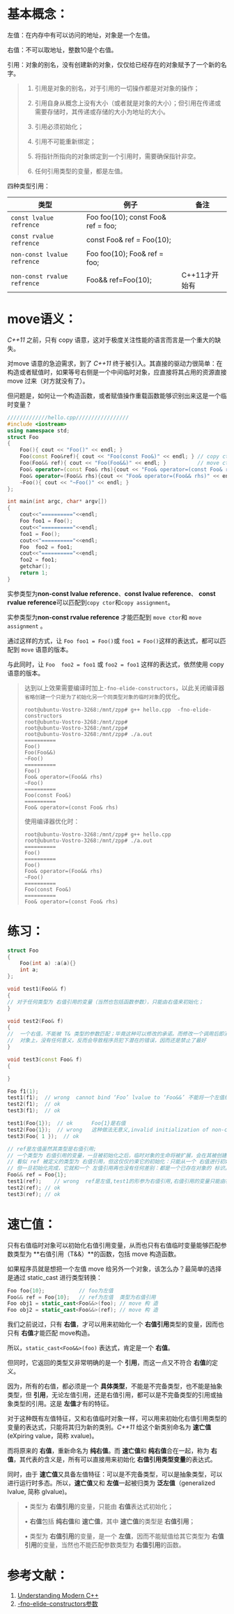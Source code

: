 # 基本概念：

左值：在内存中有可以访问的地址，对象是一个左值。

右值：不可以取地址，整数10是个右值。

引用：对象的别名，没有创建新的对象，仅仅给已经存在的对象赋予了一个新的名字。

> 1. 引用是对象的别名，对于引用的一切操作都是对对象的操作；
>
> 2. 引用自身从概念上没有大小（或者就是对象的大小）；但引用在传递或需要存储时，其传递或存储的大小为地址的大小。
>
> 3. 引用必须初始化；
>
> 4. 引用不可能重新绑定；
>
> 5. 将指针所指向的对象绑定到一个引用时，需要确保指针非空。
>
> 6. 任何引用类型的变量，都是左值。

四种类型引用：

| 类型                        | 例子                                | 备注          |
| --------------------------- | ----------------------------------- | ------------- |
| `const lvalue refrence`     | Foo foo(10);  const Foo& ref = foo; |               |
| `const rvalue refrence`     | const Foo& ref = Foo(10);           |               |
| `non-const lvalue refrence` | Foo foo(10);  Foo& ref = foo;       |               |
| `non-const rvalue refrence` | Foo&& ref=Foo(10);                  | C++11才开始有 |



# move语义：

*C++11* 之前，只有 copy 语意，这对于极度关注性能的语言而言是一个重大的缺失。

对move 语意的急迫需求，到了 *C++11* 终于被引入。其直接的驱动力很简单：在构造或者赋值时，如果等号右侧是一个中间临时对象，应直接将其占用的资源直接 move 过来（对方就没有了）。

但问题是，如何让一个构造函数，或者赋值操作重载函数能够识别出来这是一个临时变量？

```cpp
/////////////hello.cpp/////////////////
#include <iostream>
using namespace std;
struct Foo
{
	Foo(){ cout << "Foo()" << endl; }
	Foo(const Foo&ref){ cout << "Foo(const Foo&)" << endl; } // copy ctor
	Foo(Foo&& ref){ cout << "Foo(Foo&&)" << endl; }          // move ctor
	Foo& operator=(const Foo& rhs){cout << "Foo& operator=(const Foo& rhs)" << endl; } // copy assignment
	Foo& operator=(Foo&& rhs){cout << "Foo& operator=(Foo&& rhs)" << endl; }           // move assignment 
	~Foo(){ cout << "~Foo()" << endl; }
};

int main(int argc, char* argv[])
{
	cout<<"=========="<<endl;
	Foo foo1 = Foo();
	cout<<"=========="<<endl;
	foo1 = Foo();
	cout<<"=========="<<endl;
	Foo  foo2 = foo1;
	cout<<"=========="<<endl;
	foo2 = foo1;
    getchar();
	return 1;
}
```

实参类型为**non-const lvalue reference**、**const lvalue reference**、 **const rvalue reference**可以匹配到`copy ctor`和`copy assignment`。

实参类型为**non-const rvalue reference** 才能匹配到 `move ctor`和 `move assignment` 。



通过这样的方式，让 `Foo foo1 = Foo()`或 `foo1 = Foo()`这样的表达式，都可以匹配到 `move` 语意的版本。

与此同时，让 `Foo  foo2 = foo1` 或 `foo2 = foo1` 这样的表达式，依然使用 copy 语意的版本。



> 达到以上效果需要编译时加上`-fno-elide-constructors`，以此关闭编译器`省略创建一个只是为了初始化另一个同类型对象的临时对象`的优化。
>
> ```
> root@ubuntu-Vostro-3268:/mnt/zpp# g++ hello.cpp  -fno-elide-constructors
> root@ubuntu-Vostro-3268:/mnt/zpp# 
> root@ubuntu-Vostro-3268:/mnt/zpp# 
> root@ubuntu-Vostro-3268:/mnt/zpp# ./a.out 
> ==========
> Foo()
> Foo(Foo&&)
> ~Foo()
> ==========
> Foo()
> Foo& operator=(Foo&& rhs)
> ~Foo()
> ==========
> Foo(const Foo&)
> ==========
> Foo& operator=(const Foo& rhs)
> ```
>
> 使用编译器优化时：
>
> ```
> root@ubuntu-Vostro-3268:/mnt/zpp# g++ hello.cpp  
> root@ubuntu-Vostro-3268:/mnt/zpp# ./a.out 
> ==========
> Foo()
> ==========
> Foo()
> Foo& operator=(Foo&& rhs)
> ~Foo()
> ==========
> Foo(const Foo&)
> ==========
> Foo& operator=(const Foo& rhs)
> ```



# 练习：

```cpp
struct Foo
{
	Foo(int a) :a(a){}
	int a;
};

void test1(Foo&& f)
{
// 对于任何类型为 右值引用的变量（当然也包括函数参数），只能由右值来初始化；
}

void test2(Foo& f)
{
//  一个右值，不能被 T& 类型的参数匹配；毕竟这种可以修改的承诺。而修改一个调用后即消失的临时
//  对象上，没有任何意义，反而会导致程序员犯下潜在的错误，因而还是禁止了最好
}

void test3(const Foo& f)
{

}	

Foo f1(1);
test1(f1);  // wrong  cannot bind ‘Foo’ lvalue to ‘Foo&&’ 不能将一个左值绑定到右值引用
test2(f1);  // ok
test3(f1);  // ok

test1(Foo{1});  // ok      Foo{1}是右值
test2(Foo{1});  // wrong   这种做法无意义,invalid initialization of non-const reference of type ‘Foo&’ from an rvalue of type ‘Foo’
test3(Foo{ 1 });  // ok

// ref是左值虽然其类型是右值引用; 
// 一个类型为 右值引用的变量，一旦被初始化之后，临时对象的生命将被扩展，会在其被创建的 scope 内始终有效。
// 看似 ref 被定义的类型为 右值引用，但这仅仅约束它的初始化：只能从一个 右值进行初始化。
// 但一旦初始化完成，它就和一个 左值引用再也没有任何差别：都是一个已存在对象的 标识。
Foo&& ref = Foo{1}; 
test1(ref);    // wrong  ref是左值,test1的形参为右值引用,右值引用的变量只能由右值来初始化 cannot bind ‘Foo’ lvalue to ‘Foo&&’
test2(ref); // ok  
test3(ref); // ok
```



# 速亡值：

只有右值临时对象可以初始化右值引用变量，从而也只有右值临时变量能够匹配参数类型为 **右值引用（T&&）**的函数，包括 move 构造函数。

如果程序员就是想把一个左值 move 给另外一个对象，该怎么办？最简单的选择是通过 static_cast 进行类型转换：

```cpp
Foo foo{10};           // foo为左值
Foo&& ref = Foo{10};   // ref为左值  类型为右值引用
Foo obj1 = static_cast<Foo&&>(foo); // move 构 造
Foo obj2 = static_cast<Foo&&>(ref); // move 构 造
```

我们之前说过，只有 **右值**，才可以用来初始化一个 **右值引用**类型的变量，因而也只有 **右值**才能匹配 move构造。

所以，`static_cast<Foo&&>(foo)` 表达式，肯定是一个 **右值**。



但同时，它返回的类型又非常明确的是一个 **引用**，而这一点又不符合 **右值**的定义。

因为，所有的右值，都必须是一个 **具体类型**，不能是不完备类型，也不能是抽象类型，但 **引用**，无论左值引用，还是右值引用，都可以是不完备类型的引用或抽象类型的引用。这是 **左值**才有的特征。

对于这种既有左值特征，又和右值临时对象一样，可以用来初始化右值引用类型的变量的表达式，只能将其归为新的类别。*C++11* 给这个新类别命名为 **速亡值** (eXpiring value，简称 xvalue)。

而将原来的 **右值**，重新命名为 **纯右值**。而 **速亡值**和 **纯右值**合在一起，称为 **右值**，其代表的含义是，所有可以直接用来初始化 **右值引用类型变量**的表达式。

同时，由于 **速亡值**又具备左值特征：可以是不完备类型，可以是抽象类型，可以进行运行时多态。所以，**速亡值**又和 **左值**一起被归类为 **泛左值**（generalized lvalue, 简称 glvalue)。



> • 类型为 **右值引用**的变量，只能由 **右值**表达式初始化；
>
> • **右值**包括 **纯右值**和 **速亡值**，其中 **速亡值**的类型是 **右值引用**；
>
> • 类型为 **右值引用**的变量，是一个 **左值**，因而不能赋值给其它类型为 **右值引用**的变量，当然也不能匹配参数类型为 **右值引用**的函数。



# 参考文献：

1. [Understanding Modern C++](https://modern-cpp.readthedocs.io/zh_CN/latest/index.html)
2. [-fno-elide-constructors参数](https://blog.csdn.net/XiyouLinux_Kangyijie/article/details/78939291)